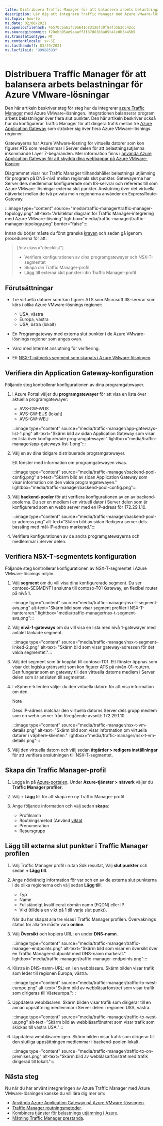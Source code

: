 ```yaml
---
title: Distribuera Traffic Manager för att balansera arbets belastningar för Azure VMware-lösningar
description: Lär dig att integrera Traffic Manager med Azure VMware-lösningen för att balansera program arbets belastningar över flera slut punkter i olika regioner.
ms.topic: how-to
ms.date: 02/08/2021
ms.openlocfilehash: 46570c5a61fc0a641d83126fd0f8ef35b3dc42cc
ms.sourcegitcommit: f28ebb95ae9aaaff3f87d8388a09b41e0b3445b5
ms.translationtype: MT
ms.contentlocale: sv-SE
ms.lasthandoff: 03/29/2021
ms.locfileid: "99988593"
---
```

# <a name="deploy-traffic-manager-to-balance-azure-vmware-solution-workloads"></a>Distribuera Traffic Manager för att balansera arbets belastningar för Azure VMware-lösningar

Den här artikeln beskriver steg för steg hur du integrerar [azure Traffic Manager](../traffic-manager/traffic-manager-overview.md) med Azure VMware-lösningen. Integrationen balanserar program arbets belastningar över flera slut punkter. Den här artikeln beskriver också hur du konfigurerar Traffic Manager för att dirigera trafik mellan tre [Azure Application Gateway](../application-gateway/overview.md) som sträcker sig över flera Azure VMware-lösnings regioner. 

Gatewayerna har Azure VMware-lösning för virtuella datorer som kon figurer ATS som medlemmar i Server delen för att belastningsutjämna inkommande Layer 7-begäranden. Mer information finns i [använda Azure Application Gateway för att skydda dina webbappar på Azure VMware-lösning](protect-azure-vmware-solution-with-application-gateway.md)

Diagrammet visar hur Traffic Manager tillhandahåller belastnings utjämning för program på DNS-nivå mellan regionala slut punkter. Gatewayerna har Server dels medlemmar konfigurerade som IIS-servrar och refereras till som Azure VMware-lösningar externa slut punkter. Anslutning över det virtuella nätverket mellan de två privata moln regionerna använder en ExpressRoute-Gateway.   

:::image type="content" source="media/traffic-manager/traffic-manager-topology.png" alt-text="Arkitektur diagram för Traffic Manager-integrering med Azure VMware-lösning" lightbox="media/traffic-manager/traffic-manager-topology.png" border="false":::

Innan du börjar måste du först granska [kraven](#prerequisites) och sedan gå igenom procedurerna för att:

> [!div class="checklist"]
> * Verifiera konfigurationen av dina programgatewayer och NSX-T-segmentet
> * Skapa din Traffic Manager-profil
> * Lägg till externa slut punkter i din Traffic Manager-profil

## <a name="prerequisites"></a>Förutsättningar

- Tre virtuella datorer som kon figurer ATS som Microsoft IIS-servrar som körs i olika Azure VMware-lösnings regioner: 
   - USA, västra
   - Europa, västra
   - USA, östra (lokalt) 

- En Programgateway med externa slut punkter i de Azure VMware-lösnings regioner som anges ovan.

- Värd med Internet anslutning för verifiering. 

- Ett [NSX-T-nätverks segment som skapats i Azure VMware-lösningen](tutorial-nsx-t-network-segment.md).

## <a name="verify-your-application-gateways-configuration"></a>Verifiera din Application Gateway-konfiguration

Följande steg kontrollerar konfigurationen av dina programgatewayer.

1. I Azure Portal väljer du **programgatewayer** för att visa en lista över aktuella programgatewayer:

   - AVS-GW-WUS
   - AVS-GW-EUS (lokalt)
   - AVS-GW-WEU

   :::image type="content" source="media/traffic-manager/app-gateways-list-1.png" alt-text="Skärm bild av sidan Application Gateway som visar en lista över konfigurerade programgatewayer." lightbox="media/traffic-manager/app-gateways-list-1.png":::

1. Välj en av dina tidigare distribuerade programgatewayer. 

   Ett fönster med information om programgatewayen visas. 

   :::image type="content" source="media/traffic-manager/backend-pool-config.png" alt-text="Skärm bild av sidan Application Gateway som visar information om den valda programgatewayen." lightbox="media/traffic-manager/backend-pool-config.png":::

1. Välj **backend-pooler** för att verifiera konfigurationen av en av backend-poolerna. Du ser en medlem i en virtuell dator i Server delen som är konfigurerad som en webb server med en IP-adress för 172.29.1.10.
 
   :::image type="content" source="media/traffic-manager/backend-pool-ip-address.png" alt-text="Skärm bild av sidan Redigera server dels bassäng med mål-IP-adress markerad.":::

1. Verifiera konfigurationen av de andra programgatewayerna och medlemmar i Server delen. 

## <a name="verify-the-nsx-t-segment-configuration"></a>Verifiera NSX-T-segmentets konfiguration

Följande steg kontrollerar konfigurationen av NSX-T-segmentet i Azure VMware-lösnings miljön.

1. Välj **segment** om du vill visa dina konfigurerade segment.  Du ser contoso-SEGMENT1 anslutna till contoso-T01 Gateway, en flexibel router på nivå 1.

   :::image type="content" source="media/traffic-manager/nsx-t-segment-avs.png" alt-text="Skärm bild som visar segment profiler i NSX-T-hanteraren." lightbox="media/traffic-manager/nsx-t-segment-avs.png":::    

1. Välj **nivå-1-gateways** om du vill visa en lista med nivå 1-gatewayer med antalet länkade segment. 

   :::image type="content" source="media/traffic-manager/nsx-t-segment-linked-2.png" alt-text="Skärm bild som visar gateway-adressen för det valda segmentet.":::    

1. Välj det segment som är kopplat till contoso-T01. Ett fönster öppnas som visar det logiska gränssnitt som kon figurer ATS på nivån-01-routern. Den fungerar som en gateway till den virtuella datorns medlem i Server delen som är ansluten till segmentet.

1. I vSphere-klienten väljer du den virtuella datorn för att visa information om den. 

   >[!NOTE]
   >Dess IP-adress matchar den virtuella datorns Server dels grupp medlem som en webb server från föregående avsnitt: 172.29.1.10.

   :::image type="content" source="media/traffic-manager/nsx-t-vm-details.png" alt-text="Skärm bild som visar information om virtuella datorer i vSphere-klienten." lightbox="media/traffic-manager/nsx-t-vm-details.png":::    

4. Välj den virtuella datorn och välj sedan **åtgärder > redigera inställningar** för att verifiera anslutningen till NSX-T-segmentet.

## <a name="create-your-traffic-manager-profile"></a>Skapa din Traffic Manager-profil

1. Logga in på [Azure-portalen](https://rc.portal.azure.com/#home). Under **Azure-tjänster > nätverk** väljer du **Traffic Manager profiler**.

2. Välj **+ Lägg** till för att skapa en ny Traffic Manager-profil.
 
3. Ange följande information och välj sedan **skapa**:

   - Profilnamn
   - Routningsmetod (Använd [viktat](../traffic-manager/traffic-manager-routing-methods.md)
   - Prenumeration
   - Resursgrupp

## <a name="add-external-endpoints-into-the-traffic-manager-profile"></a>Lägg till externa slut punkter i Traffic Manager profilen

1. Välj Traffic Manager profil i rutan Sök resultat, Välj **slut punkter** och sedan **+ Lägg till**.

1. Ange nödvändig information för var och en av de externa slut punkterna i de olika regionerna och välj sedan **Lägg till**: 
   - Typ
   - Name
   - Fullständigt kvalificerat domän namn (FQDN) eller IP
   - Vikt (tilldela en vikt på 1 till varje slut punkt). 

   När du har skapat alla tre visas i Traffic Manager profilen. Övervaknings status för alla tre måste vara **online**.

3. Välj **Översikt** och kopiera URL: en under **DNS-namn**.

   :::image type="content" source="media/traffic-manager/traffic-manager-endpoints.png" alt-text="Skärm bild som visar en översikt över en Traffic Manager-slutpunkt med DNS-namn markerat." lightbox="media/traffic-manager/traffic-manager-endpoints.png"::: 

4. Klistra in DNS-namn-URL: en i en webbläsare. Skärm bilden visar trafik som leder till regionen Europa, västra.

   :::image type="content" source="media/traffic-manager/traffic-to-west-europe.png" alt-text="Skärm bild av webbläsarfönstret som visar trafik som dirigeras till Västeuropa."::: 

5. Uppdatera webbläsaren. Skärm bilden visar trafik som dirigerar till en annan uppsättning medlemmar i Server delen i regionen USA, västra.

   :::image type="content" source="media/traffic-manager/traffic-to-west-us.png" alt-text="Skärm bild av webbläsarfönstret som visar trafik som skickas till västra USA."::: 

6. Uppdatera webbläsaren igen. Skärm bilden visar trafik som dirigerar till den slutliga uppsättningen medlemmar i backend-poolen lokalt.

   :::image type="content" source="media/traffic-manager/traffic-to-on-premises.png" alt-text="Skärm bild av webbläsarfönstret med trafik dirigerad till lokalt.":::

## <a name="next-steps"></a>Nästa steg

Nu när du har använt integreringen av Azure Traffic Manager med Azure VMware-lösningen kanske du vill lära dig mer om:

- [Använda Azure Application Gateway på Azure VMware-lösningen](protect-azure-vmware-solution-with-application-gateway.md).
- [Traffic Manager routningsmetoder](../traffic-manager/traffic-manager-routing-methods.md).
- [Kombinera tjänster för belastnings utjämning i Azure](../traffic-manager/traffic-manager-load-balancing-azure.md).
- [Mätning Traffic Manager prestanda](../traffic-manager/traffic-manager-performance-considerations.md).
